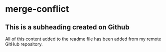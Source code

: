 # merge-conflict

## This is a subheading created on Github

All of this content added to the readme file has been added from my remote GitHub repository.
